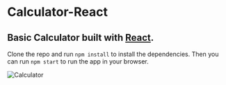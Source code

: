 # Calculator-React

## Basic Calculator built with [React](https://github.com/facebook/react).

Clone the repo and run `npm install` to install the dependencies. Then you can run `npm start` to run the app in your browser.

![Calculator](https://user-images.githubusercontent.com/106681281/171874129-cee1472b-3d6d-469f-9b87-b580e44c175b.png)
